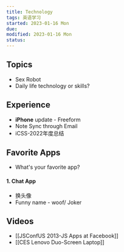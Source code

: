 ```yaml
---
title: Technology
tags: 英语学习   
started: 2023-01-16 Mon
due: 
modified: 2023-01-16 Mon
status: 
---
```

## Topics
- Sex Robot
- Daily life technology or skills?
## Experience
- **iPhone** update - Freeform
- Note Sync through Email
- iCSS-2022年度总结
## Favorite Apps
- What's your favorite app?
#### 1. Chat App
- 换头像
- Funny name - woof/ Joker
## Videos
- [[JSConfUS 2013-JS Apps at Facebook]]
- [[CES Lenovo Duo-Screen Laptop]]